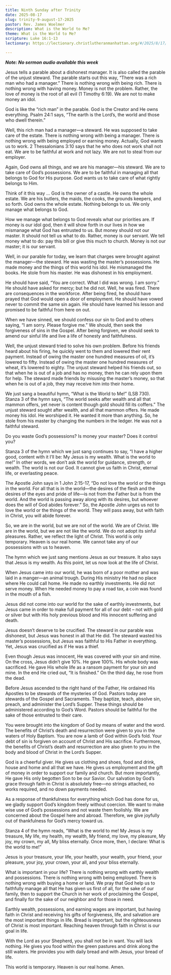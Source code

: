 ```yaml
---
title: Ninth Sunday after Trinity
date: 2025-08-17
slug: trinity-9-august-17-2025
pastor: Rev. James Woelmer
description: What is the World to Me?
theme: What is the World to Me?
scripture: Luke 16:1-13
lectionary: https://lectionary.christlutheranmanhattan.org/#/2025/8/17/

---
```


***Note: No sermon audio available this week***

Jesus tells a parable about a dishonest manager. It is also called the parable of the unjust steward. The parable starts out this way, “There was a rich man who had a manager.” There is nothing wrong with being rich. There is nothing wrong with having money. Money is not the problem. Rather, the love of money is the root of all evil (1 Timothy 6:19). We are not to make money an idol.

God is like the “rich man” in the parable. God is the Creator and He owns everything. Psalm 24:1 says, “The earth is the Lord’s, the world and those who dwell therein.”

Well, this rich man had a manager—a steward. He was supposed to take care of the estate. There is nothing wrong with being a manager. There is nothing wrong with being employed or earning money. Actually, God wants us to work. 2 Thessalonians 3:10 says that he who does not work shall not eat. We are to be faithful at work and not lazy. We are not to steal from our employer.

Again, God owns all things, and we are his manager—his steward. We are to take care of God’s possessions. We are to be faithful in managing all that belongs to God for His purpose. God wants us to take care of what rightly belongs to Him.

Think of it this way … God is the owner of a castle. He owns the whole estate. We are his butlers, the maids, the cooks, the grounds keepers, and so forth. God owns the whole estate. Nothing belongs to us. We only manage what belongs to God.

How we manage what belongs to God reveals what our priorities are. If money is our idol god, then it will show forth in our lives in how we mismanage what God has entrusted to us. But money should not our master. It should not tell us what to do. Rather, money is our servant. We tell money what to do: pay this bill or give this much to church. Money is not our master; it is our servant.

Well, in our parable for today, we learn that charges were brought against the manager—the steward. He was wasting the master’s possessions. He made money and the things of this world his idol. He mismanaged the books. He stole from his master. He was dishonest in his employment.

He should have said, “You are correct. What I did was wrong. I am sorry.” He should have asked for mercy; but he did not. Well, he was fired. There are consequences in the workforce. After being fired, he should have prayed that God would open a door of employment. He should have vowed never to commit the same sin again. He should have learned his lesson and promised to be faithful from here on out.

When we have sinned, we should confess our sin to God and to others saying, “I am sorry. Please forgive me.” We should, then seek the forgiveness of sins in the Gospel. After being forgiven, we should seek to amend our sinful life and live a life of honesty and faithfulness.

Well, the unjust steward tried to solve his own problem. Before his friends heard about his firing, he quickly went to them and lowered their rent payment. Instead of owing the master one hundred measures of oil, it’s lowered to fifty. Instead of owing the master one hundred measures of wheat, it’s lowered to eighty. The unjust steward helped his friends out, so that when he is out of a job and has no money, then he can rely upon them for help. The steward made friends by misusing the master’s money, so that when he is out of a job, they may receive him into their home.

We just sang a beautiful hymn, “What is the World to Me!” (LSB 730). Stanza 3 of the hymn says, “The world seeks after wealth and all that mammon offers, yet never is content though gold should fill its coffers.” The unjust steward sought after wealth, and all that mammon offers. He made money his idol. He worshiped it. He wanted it more than anything. So, he stole from his master by changing the numbers in the ledger. He was not a faithful steward.

Do you waste God’s possessions? Is money your master? Does it control you?

Stanza 3 of the hymn which we just sang continues to say, “I have a higher good, content with it I’ll be: My Jesus is my wealth. What is the world to me!” In other words, we don’t ask the world for guidance, strength, or wealth. The world is not our God. It cannot give us faith in Christ, eternal life, or everlasting peace.

The Apostle John says in 1 John 2:15-17, “Do not love the world or the things in the world. For all that is in the world—the desires of the flesh and the desires of the eyes and pride of life—is not from the Father but is from the world. And the world is passing away along with its desires, but whoever does the will of God abides forever.” So, the Apostle John urges us not to love the world or the things of the world. They will pass away, but with faith in Christ, you will abide forever.

So, we are in the world, but we are not of the world. We are of Christ. We are in the world, but we are not like the world. We do not adopt its sinful pleasures. Rather, we reflect the light of Christ. This world is only temporary. Heaven is our real home. We cannot take any of our possessions with us to heaven.

The hymn which we just sang mentions Jesus as our treasure. It also says that Jesus is my wealth. As this point, let us now look at the life of Christ.

When Jesus came into our world, he was born of a poor mother and was laid in a manger—an animal trough. During His ministry He had no place where He could call home. He made no earthly investments. He did not serve money. When He needed money to pay a road tax, a coin was found in the mouth of a fish.

Jesus did not come into our world for the sake of earthly investments, but Jesus came in order to make full payment for all of our debt – not with gold or silver but with His holy previous blood and His innocent suffering and death. 

Jesus doesn’t deserve to be crucified. The steward in our parable was dishonest, but Jesus was honest in all that He did. The steward wasted his master’s possessions, but Jesus was faithful to His Father in everything. Yet, Jesus was crucified as if He was a thief. 

Even though Jesus was innocent, He was covered with your sin and mine. On the cross, Jesus didn’t give 10%. He gave 100%. His whole body was sacrificed. He gave His whole life as a ransom payment for your sin and mine. In the end He cried out, “It is finished.” On the third day, he rose from the dead.

Before Jesus ascended to the right hand of the Father, He ordained His Apostles to be stewards of the mysteries of God. Pastors today are stewards of the Gospel and Sacraments. They baptize, teach, absolve sin, preach, and administer the Lord’s Supper. These things should be administered according to God’s Word. Pastors should be faithful for the sake of those entrusted to their care.

You were brought into the kingdom of God by means of water and the word. The benefits of Christ’s death and resurrection were given to you in the waters of Holy Baptism. You are now a lamb of God within God’s fold. Your debt of sin is forgiven on account of Christ and His sacrifice. Furthermore, the benefits of Christ’s death and resurrection are also given to you in the body and blood of Christ in the Lord’s Supper.

God is a cheerful giver. He gives us clothing and shoes, food and drink, house and home and all that we have. He gives us employment and the gift of money in order to support our family and church. But more importantly, He gave His only begotten Son to be our Savior. Our salvation by God’s grace through faith in Christ is absolutely free—no strings attached, no works required, and no down payments needed.

As a response of thankfulness for everything which God has done for us, we gladly support God’s kingdom freely without coercion. We want to make wise use of God’s possessions and not waste them foolishly. We are concerned about the Gospel here and abroad. Therefore, we give joyfully out of thankfulness for God’s mercy toward us. 

Stanza 4 of the hymn reads, “What is the world to me! My Jesus is my treasure, My life, my health, my wealth, My friend, my love, my pleasure, My joy, my crown, my all, My bliss eternally. Once more, then, I declare: What is the world to me!”

Jesus is your treasure, your life, your health, your wealth, your friend, your pleasure, your joy, your crown, your all, and your bliss eternally.

What is important in your life? There is nothing wrong with earthly wealth and possessions. There is nothing wrong with being employed. There is nothing wrong with buying a home or land. We pray that God help us to faithfully manage all that He has given us first of all, for the sake of our family, then to support the Church in her work of proclaiming the Gospel, and finally for the sake of our neighbor and for those in need.

Earthly wealth, possessions, and earning wages are important, but having faith in Christ and receiving his gifts of forgiveness, life, and salvation are the most important things in life. Bread is important, but the righteousness of Christ is most important. Reaching heaven through faith in Christ is our goal in life.

With the Lord as your Shepherd, you shall not be in want. You will lack nothing. He gives you food within the green pastures and drink along the still waters. He provides you with daily bread and with Jesus, your bread of life. 

This world is temporary. Heaven is our real home. Amen.